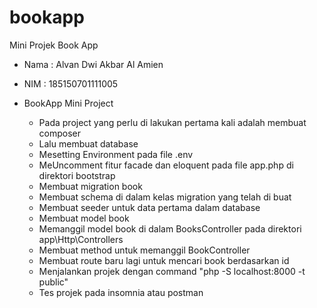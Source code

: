 # bookapp
Mini Projek Book App

- Nama  : Alvan Dwi Akbar Al Amien
- NIM   : 185150701111005

- BookApp Mini Project 
  - Pada project yang perlu di lakukan pertama kali adalah membuat composer
  - Lalu membuat database
  - Mesetting Environment pada file .env
  - MeUncomment fitur facade dan eloquent pada file app.php di direktori bootstrap
  - Membuat migration book
  - Membuat schema di dalam kelas migration yang telah di buat
  - Membuat seeder untuk data pertama dalam database
  - Membuat model book
  - Memanggil model book di dalam BooksController pada direktori app\Http\Controllers
  - Membuat method untuk memanggil BookController
  - Membuat route baru lagi untuk mencari book berdasarkan id
  - Menjalankan projek dengan command "php -S localhost:8000 -t public"
  - Tes projek pada insomnia atau postman
